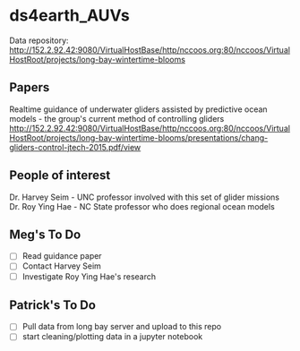 # ds4earth_AUVs

Data repository: http://152.2.92.42:9080/VirtualHostBase/http/nccoos.org:80/nccoos/VirtualHostRoot/projects/long-bay-wintertime-blooms

## Papers 
Realtime guidance of underwater gliders assisted by predictive ocean models - the group's current method of controlling gliders
http://152.2.92.42:9080/VirtualHostBase/http/nccoos.org:80/nccoos/VirtualHostRoot/projects/long-bay-wintertime-blooms/presentations/chang-gliders-control-jtech-2015.pdf/view


## People of interest
Dr. Harvey Seim - UNC professor involved with this set of glider missions
Dr. Roy Ying Hae - NC State professor who does regional ocean models


## Meg's To Do
- [ ] Read guidance paper
- [ ] Contact Harvey Seim
- [ ] Investigate Roy Ying Hae's research

## Patrick's To Do
- [ ] Pull data from long bay server and upload to this repo
- [ ] start cleaning/plotting data in a jupyter notebook
